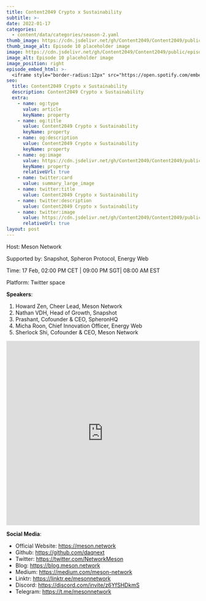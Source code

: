 ```yaml
---
title: Content2049 Crypto x Sustainability
subtitle: >-
date: 2022-01-17
categories:
  - content/data/categories/season-2.yaml
thumb_image: https://cdn.jsdelivr.net/gh/Content2049/Content2049/public/episodes/Content2049-Crypto-x-Sustainability.jpeg
thumb_image_alt: Episode 10 placeholder image
image: https://cdn.jsdelivr.net/gh/Content2049/Content2049/public/episodes/Content2049-Crypto-x-Sustainability.jpeg
image_alt: Episode 10 placeholder image
image_position: right
episode_embed_html: >-
  <iframe style="border-radius:12px" src="https://open.spotify.com/embed/episode/43qIEsWqMez2ytpgZPAkfY?utm_source=generator" width="100%" height="152" frameBorder="0" allowfullscreen="" allow="autoplay; clipboard-write; encrypted-media; fullscreen; picture-in-picture"></iframe>
seo:
  title: Content2049 Crypto x Sustainability
  description: Content2049 Crypto x Sustainability
  extra:
    - name: og:type
      value: article
      keyName: property
    - name: og:title
      value: Content2049 Crypto x Sustainability
      keyName: property
    - name: og:description
      value: Content2049 Crypto x Sustainability
      keyName: property
    - name: og:image
      value: https://cdn.jsdelivr.net/gh/Content2049/Content2049/public/episodes/Content2049-Crypto-x-Sustainability.jpeg
      keyName: property
      relativeUrl: true
    - name: twitter:card
      value: summary_large_image
    - name: twitter:title
      value: Content2049 Crypto x Sustainability
    - name: twitter:description
      value: Content2049 Crypto x Sustainability
    - name: twitter:image
      value: https://cdn.jsdelivr.net/gh/Content2049/Content2049/public/episodes/Content2049-Crypto-x-Sustainability.jpeg
      relativeUrl: true
layout: post
---
```


Host:  Meson Network

Supported by: Snapshot, Spheron Protocol, Energy Web

Time: 17 Feb, 02:00 PM CET | 09:00 PM SGT| 08:00 AM EST

Platform: Twitter space

**Speakers**:

1. Howard Zen, Cheer Lead, Meson Network
2. Nathan VDH, Head of Growth, Snapshot
3. Prashant, Cofounder & CEO, SpheronHQ
4. Micha Roon, Chief Innovation Officer, Energy Web
5. Sherlock Shi, Cofounder & CEO, Meson Network

<iframe width="100%" height="480" src="https://www.youtube.com/embed/qFovj98uGWM" title="YouTube video player" frameborder="0" allow="accelerometer; autoplay; clipboard-write; encrypted-media; gyroscope; picture-in-picture" allowfullscreen></iframe>

**Social Media**:

- Official Website: https://meson.network
- Github: https://github.com/daqnext
- Twitter: https://twitter.com/NetworkMeson
- Blog: https://blog.meson.network
- Medium: https://medium.com/meson-network
- Linktr: https://linktr.ee/mesonnetwork
- Discord: https://discord.com/invite/z6YfSHDkmS
- Telegram: https://t.me/mesonnetwork